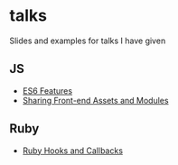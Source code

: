 # talks

Slides and examples for talks I have given

## JS

* [ES6 Features](http://aackerman.github.io/talks/ES6-features)
* [Sharing Front-end Assets and Modules](http://aackerman.github.io/talks/sharing-front-end-assets-and-modules)

## Ruby

* [Ruby Hooks and Callbacks](http://aackerman.github.io/talks/rubymd-2013-10-28)
